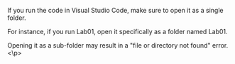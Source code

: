<p>If you run the code in Visual Studio Code, make sure to open it as a single folder.

For instance, if you run Lab01, open it specifically as a folder named Lab01.

Opening it as a sub-folder may result in a "file or directory not found" error.<\p>
